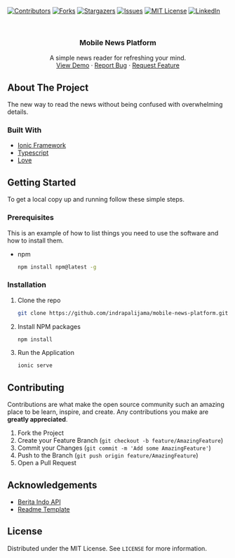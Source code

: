 [![Contributors][contributors-shield]][contributors-url]
[![Forks][forks-shield]][forks-url]
[![Stargazers][stars-shield]][stars-url]
[![Issues][issues-shield]][issues-url]
[![MIT License][license-shield]][license-url]
[![LinkedIn][linkedin-shield]][linkedin-url]



<!-- PROJECT LOGO to be added later-->
<br />
<p align="center">
<!--
  <a href="https://github.com/indrapalijama/mobile-news-platform">
    <img src="images/logo.png" alt="Logo" width="80" height="80">
  </a>
-->

  <h3 align="center">Mobile News Platform</h3>

  <p align="center">
    A simple news reader for refreshing your mind. 
    <br />
    <a href="https://github.com/indrapalijama/mobile-news-platform">View Demo</a>
    ·
    <a href="https://github.com/indrapalijama/mobile-news-platform/issues">Report Bug</a>
    ·
    <a href="https://github.com/indrapalijama/mobile-news-platform/issues">Request Feature</a>
  </p>
</p>



<!-- ABOUT THE PROJECT -->
## About The Project
The new way to read the news without being confused with overwhelming details.


### Built With

* [Ionic Framework](https://github.com/ionic-team/ionic-framework)
* [Typescript](https://github.com/microsoft/TypeScript)
* [Love](https://www.youtube.com/watch?v=dQw4w9WgXcQ)



<!-- GETTING STARTED -->
## Getting Started

To get a local copy up and running follow these simple steps.

### Prerequisites

This is an example of how to list things you need to use the software and how to install them.
* npm
  ```sh
  npm install npm@latest -g
  ```

### Installation

1. Clone the repo
   ```sh
   git clone https://github.com/indrapalijama/mobile-news-platform.git
   ```
2. Install NPM packages
   ```sh
   npm install
   ```
3. Run the Application
   ```sh
   ionic serve
   ```



<!-- CONTRIBUTING -->
## Contributing

Contributions are what make the open source community such an amazing place to be learn, inspire, and create. Any contributions you make are **greatly appreciated**.

1. Fork the Project
2. Create your Feature Branch (`git checkout -b feature/AmazingFeature`)
3. Commit your Changes (`git commit -m 'Add some AmazingFeature'`)
4. Push to the Branch (`git push origin feature/AmazingFeature`)
5. Open a Pull Request


<!-- ACKNOWLEDGEMENTS -->
## Acknowledgements

* [Berita Indo API](https://github.com/satyawikananda/berita-indo-api)
* [Readme Template](https://github.com/othneildrew/Best-README-Template)


<!-- LICENSE -->
## License

Distributed under the MIT License. See `LICENSE` for more information.


<!-- MARKDOWN LINKS & IMAGES -->
<!-- https://www.markdownguide.org/basic-syntax/#reference-style-links -->
[contributors-shield]: https://img.shields.io/github/contributors/indrapalijama/mobile-news-platform.svg?style=for-the-badge
[contributors-url]: https://github.com/indrapalijama/mobile-news-platform/graphs/contributors
[forks-shield]: https://img.shields.io/github/forks/indrapalijama/mobile-news-platform.svg?style=for-the-badge
[forks-url]: https://github.com/indrapalijama/mobile-news-platform/network/members
[stars-shield]: https://img.shields.io/github/stars/indrapalijama/mobile-news-platform.svg?style=for-the-badge
[stars-url]: https://github.com/indrapalijama/mobile-news-platform/stargazers
[issues-shield]: https://img.shields.io/github/issues/indrapalijama/mobile-news-platform.svg?style=for-the-badge
[issues-url]: https://github.com/indrapalijama/mobile-news-platform/issues
[license-shield]: https://img.shields.io/github/license/indrapalijama/mobile-news-platform.svg?style=for-the-badge
[license-url]: https://github.com/indrapalijama/mobile-news-platform/blob/master/LICENSE.txt
[linkedin-shield]: https://img.shields.io/badge/-LinkedIn-black.svg?style=for-the-badge&logo=linkedin&colorB=555
[linkedin-url]: https://linkedin.com/in/indrapalijama
